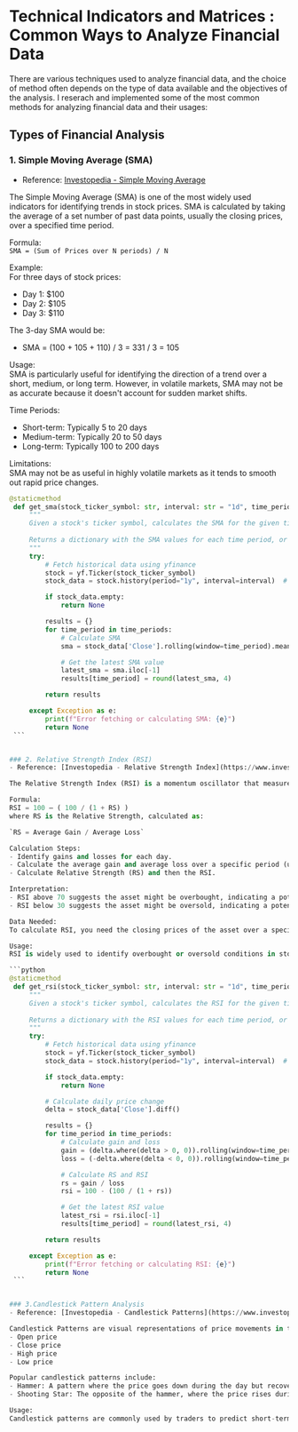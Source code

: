# Technical Indicators and Matrices : Common Ways to Analyze Financial Data

There are various techniques used to analyze financial data, and the choice of method often depends on the type of data available and the objectives of the analysis. I reserach and implemented some of the most common methods for analyzing financial data and their usages:

## Types of Financial Analysis

### 1. Simple Moving Average (SMA)
   - Reference: [Investopedia - Simple Moving Average](https://www.investopedia.com/terms/s/sma.asp)
   
   The Simple Moving Average (SMA) is one of the most widely used indicators for identifying trends in stock prices. SMA is calculated by taking the average of a set number of past data points, usually the closing prices, over a specified time period.
   
   Formula:  
   `SMA = (Sum of Prices over N periods) / N`
   
   Example:  
   For three days of stock prices:
   - Day 1: $100
   - Day 2: $105
   - Day 3: $110
   
   The 3-day SMA would be:
   - SMA = (100 + 105 + 110) / 3 = 331 / 3 = 105
   
   Usage:  
   SMA is particularly useful for identifying the direction of a trend over a short, medium, or long term. However, in volatile markets, SMA may not be as accurate because it doesn't account for sudden market shifts.

   Time Periods:  
   - Short-term: Typically 5 to 20 days  
   - Medium-term: Typically 20 to 50 days  
   - Long-term: Typically 100 to 200 days
   
   Limitations:  
   SMA may not be as useful in highly volatile markets as it tends to smooth out rapid price changes.

   ```python 
   @staticmethod
    def get_sma(stock_ticker_symbol: str, interval: str = "1d", time_periods: List[int] = [8]) -> Optional[Dict[int, Any]]:
        """
        Given a stock's ticker symbol, calculates the SMA for the given time periods using yfinance.
    
        Returns a dictionary with the SMA values for each time period, or None if an error occurs.
        """
        try:
            # Fetch historical data using yfinance
            stock = yf.Ticker(stock_ticker_symbol)
            stock_data = stock.history(period="1y", interval=interval)  # Last year of data

            if stock_data.empty:
                return None

            results = {}
            for time_period in time_periods:
                # Calculate SMA
                sma = stock_data['Close'].rolling(window=time_period).mean()

                # Get the latest SMA value
                latest_sma = sma.iloc[-1]
                results[time_period] = round(latest_sma, 4)

            return results

        except Exception as e:
            print(f"Error fetching or calculating SMA: {e}")
            return None
    ```


### 2. Relative Strength Index (RSI)
   - Reference: [Investopedia - Relative Strength Index](https://www.investopedia.com/terms/r/rsi.asp)
   
   The Relative Strength Index (RSI) is a momentum oscillator that measures the speed and change of price movements. It helps inverstors and traders assess whether an asset is overbought or oversold.
   
   Formula:  
   RSI = 100 – ( 100 / (1 + RS) )  
   where RS is the Relative Strength, calculated as:
   
   `RS = Average Gain / Average Loss`
   
   Calculation Steps:
   - Identify gains and losses for each day.
   - Calculate the average gain and average loss over a specific period (usually 14 days).
   - Calculate Relative Strength (RS) and then the RSI.
   
   Interpretation:  
   - RSI above 70 suggests the asset might be overbought, indicating a potential price decrease.
   - RSI below 30 suggests the asset might be oversold, indicating a potential price increase.
   
   Data Needed:  
   To calculate RSI, you need the closing prices of the asset over a specific period.

   Usage:  
   RSI is widely used to identify overbought or oversold conditions in stocks or other assets, helping investors decide when to enter or exit positions.

   ```python
   @staticmethod
    def get_rsi(stock_ticker_symbol: str, interval: str = "1d", time_periods: List[int] = [14]) -> Optional[Dict[int, Any]]:
        """
        Given a stock's ticker symbol, calculates the RSI for the given time periods using yfinance.
    
        Returns a dictionary with the RSI values for each time period, or None if an error occurs.
        """
        try:
            # Fetch historical data using yfinance
            stock = yf.Ticker(stock_ticker_symbol)
            stock_data = stock.history(period="1y", interval=interval)  # Last year of data

            if stock_data.empty:
                return None

            # Calculate daily price change
            delta = stock_data['Close'].diff()

            results = {}
            for time_period in time_periods:
                # Calculate gain and loss
                gain = (delta.where(delta > 0, 0)).rolling(window=time_period).mean()
                loss = (-delta.where(delta < 0, 0)).rolling(window=time_period).mean()

                # Calculate RS and RSI
                rs = gain / loss
                rsi = 100 - (100 / (1 + rs))

                # Get the latest RSI value
                latest_rsi = rsi.iloc[-1]
                results[time_period] = round(latest_rsi, 4)

            return results

        except Exception as e:
            print(f"Error fetching or calculating RSI: {e}")
            return None
    ```


### 3.Candlestick Pattern Analysis
- Reference: [Investopedia - Candlestick Patterns](https://www.investopedia.com/articles/active-trading/092315/5-most-powerful-candlestick-patterns.asp)
   
   Candlestick Patterns are visual representations of price movements in the stock market. They help inverstors and traders predict potential future price movements based on historical data. A candlestick pattern typically includes:
   - Open price 
   - Close price 
   - High price
   - Low price
   
   Popular candlestick patterns include:
   - Hammer: A pattern where the price goes down during the day but recovers, forming a small body at the top and a long lower wick.
   - Shooting Star: The opposite of the hammer, where the price rises during the day but closes lower, with a small body at the bottom and a long upper wick.
   
   Usage:  
   Candlestick patterns are commonly used by traders to predict short-term price movements and market sentiment. While the data retrieved with yfinance libary is sufficient for this type of analysis.




